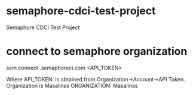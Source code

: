# semaphore-cdci-test-project
Semaphore CDCI Test Project

# connect to semaphore organization
sem connect <ORGANIZATION>.semaphoreci.com <API_TOKEN>

Where API_TOKEN: is obtained from Organization->Account->API Token. Organization is Masalinas
      ORGANIZATION: Masalinas
